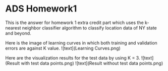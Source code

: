 # ADS Homework1


This is the answer for homework 1 extra credit part which uses the k-nearest
neighbor classifier algorithm to classify location data of NY state and beyond.

Here is the image of learning curves in which both training and validation errors are against K value.
![text](Learning Curves.png)

Here are the visualization results for the test data by using K = 3.
![text](Result with test data points.png)
![text](Result without test data points.png)
